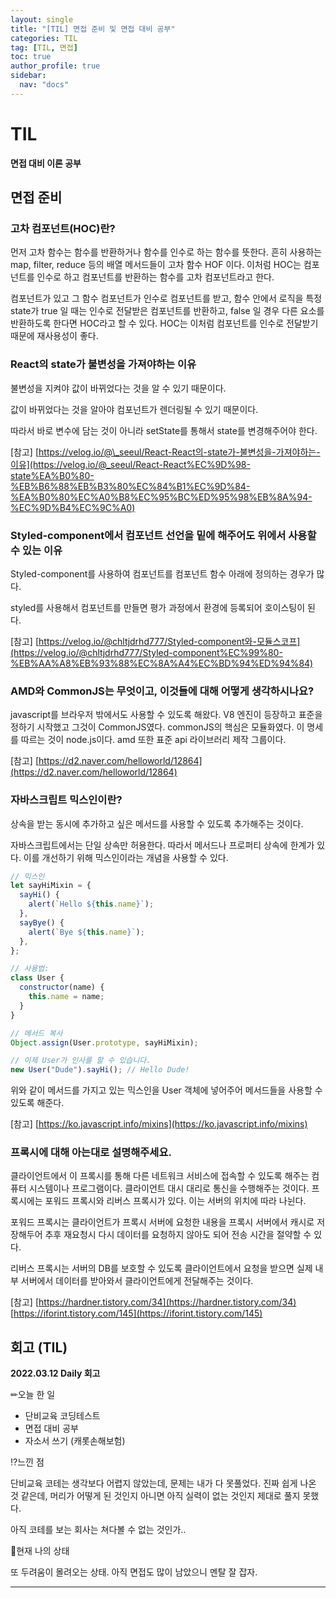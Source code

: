 ```yaml
---
layout: single
title: "[TIL] 면접 준비 및 면접 대비 공부"
categories: TIL
tag: [TIL, 면접]
toc: true
author_profile: true
sidebar:
  nav: "docs"
---
```


# TIL

**면접 대비 이론 공부**

## 면접 준비

### 고차 컴포넌트(HOC)란?

먼저 고차 함수는 함수를 반환하거나 함수를 인수로 하는 함수를 뜻한다. 흔히 사용하는 map, filter, reduce 등의 배열 메서드들이 고차 함수 HOF 이다. 이처럼 HOC는 컴포넌트를 인수로 하고 컴포넌트를 반환하는 함수를 고차 컴포넌트라고 한다.

컴포넌트가 있고 그 함수 컴포넌트가 인수로 컴포넌트를 받고, 함수 안에서 로직을 특정 state가 true 일 때는 인수로 전달받은 컴포넌트를 반환하고, false 일 경우 다른 요소를 반환하도록 한다면 HOC라고 할 수 있다. HOC는 이처럼 컴포넌트를 인수로 전달받기 때문에 재사용성이 좋다.

### React의 state가 불변성을 가져야하는 이유

불변성을 지켜야 값이 바뀌었다는 것을 알 수 있기 때문이다.

값이 바뀌었다는 것을 알아야 컴포넌트가 렌더링될 수 있기 때문이다.

따라서 바로 변수에 담는 것이 아니라 setState를 통해서 state를 변경해주어야 한다.

[참고] [https://velog.io/@\_seeul/React-React의-state가-불변성을-가져야하는-이유](https://velog.io/@_seeul/React-React%EC%9D%98-state%EA%B0%80-%EB%B6%88%EB%B3%80%EC%84%B1%EC%9D%84-%EA%B0%80%EC%A0%B8%EC%95%BC%ED%95%98%EB%8A%94-%EC%9D%B4%EC%9C%A0)

### Styled-component에서 컴포넌트 선언을 밑에 해주어도 위에서 사용할 수 있는 이유

Styled-component를 사용하여 컴포넌트를 컴포넌트 함수 아래에 정의하는 경우가 많다.

styled를 사용해서 컴포넌트를 만들면 평가 과정에서 환경에 등록되어 호이스팅이 된다.

[참고] [https://velog.io/@chltjdrhd777/Styled-component와-모듈스코프](https://velog.io/@chltjdrhd777/Styled-component%EC%99%80-%EB%AA%A8%EB%93%88%EC%8A%A4%EC%BD%94%ED%94%84)

### AMD와 CommonJS는 무엇이고, 이것들에 대해 어떻게 생각하시나요?

javascript를 브라우저 밖에서도 사용할 수 있도록 해왔다. V8 엔진이 등장하고 표준을 정하기 시작했고 그것이 CommonJS였다. commonJS의 핵심은 모듈화였다. 이 명세를 따르는 것이 node.js이다. amd 또한 표준 api 라이브러리 제작 그룹이다.

[참고] [https://d2.naver.com/helloworld/12864](https://d2.naver.com/helloworld/12864)

### 자바스크립트 믹스인이란?

상속을 받는 동시에 추가하고 싶은 메서드를 사용할 수 있도록 추가해주는 것이다.

자바스크립트에서는 단일 상속만 허용한다. 따라서 메서드나 프로퍼티 상속에 한계가 있다. 이를 개선하기 위해 믹스인이라는 개념을 사용할 수 있다.

```jsx
// 믹스인
let sayHiMixin = {
  sayHi() {
    alert(`Hello ${this.name}`);
  },
  sayBye() {
    alert(`Bye ${this.name}`);
  },
};

// 사용법:
class User {
  constructor(name) {
    this.name = name;
  }
}

// 메서드 복사
Object.assign(User.prototype, sayHiMixin);

// 이제 User가 인사를 할 수 있습니다.
new User("Dude").sayHi(); // Hello Dude!
```

위와 같이 메서드를 가지고 있는 믹스인을 User 객체에 넣어주어 메서드들을 사용할 수 있도록 해준다.

[참고] [https://ko.javascript.info/mixins](https://ko.javascript.info/mixins)

### 프록시에 대해 아는대로 설명해주세요.

클라이언트에서 이 프록시를 통해 다른 네트워크 서비스에 접속할 수 있도록 해주는 컴퓨터 시스템이나 프로그램이다. 클라이언트 대시 대리로 통신을 수행해주는 것이다. 프록시에는 포워드 프록시와 리버스 프록시가 있다. 이는 서버의 위치에 따라 나뉜다.

포워드 프록시는 클라이언트가 프록시 서버에 요청한 내용을 프록시 서버에서 캐시로 저장해두어 추후 재요청시 다시 데이터를 요청하지 않아도 되어 전송 시간을 절약할 수 있다.

리버스 프록시는 서버의 DB를 보호할 수 있도록 클라이언트에서 요청을 받으면 실제 내부 서버에서 데이터를 받아와서 클라이언트에게 전달해주는 것이다.

[참고]
[https://hardner.tistory.com/34](https://hardner.tistory.com/34)
[https://iforint.tistory.com/145](https://iforint.tistory.com/145)

## 회고 (TIL)

**2022.03.12 Daily 회고**

✏오늘 한 일

- 단비교육 코딩테스트
- 면접 대비 공부
- 자소서 쓰기 (캐롯손해보험)

⁉느낀 점

단비교육 코테는 생각보다 어렵지 않았는데, 문제는 내가 다 못풀었다. 진짜 쉽게 나온 것 같은데, 머리가 어떻게 된 것인지 아니면 아직 실력이 없는 것인지 제대로 풀지 못했다.

아직 코테를 보는 회사는 쳐다볼 수 없는 것인가..

🎃현재 나의 상태

또 두려움이 몰려오는 상태. 아직 면접도 많이 남았으니 멘탈 잘 잡자.

<hr>
